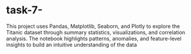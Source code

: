 # task-7-
This project uses Pandas, Matplotlib, Seaborn, and Plotly to explore the Titanic dataset through summary statistics, visualizations, and correlation analysis. The notebook highlights patterns, anomalies, and feature-level insights to build an intuitive understanding of the data

